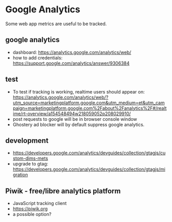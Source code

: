 # Google Analytics

Some web app metrics are useful to be tracked.

## google analytics

- dashboard: https://analytics.google.com/analytics/web/
- how to add credentials: https://support.google.com/analytics/answer/9306384


## test 
- To test if tracking is working, realtime users should appear on: https://analytics.google.com/analytics/web/?utm_source=marketingplatform.google.com&utm_medium=et&utm_campaign=marketingplatform.google.com%2Fabout%2Fanalytics%2F#/realtime/rt-overview/a154548494w218059052p208029910/
- post requests to google will be in browser console window
- Ghostery ad blocker will by default suppress google analytics.

## development

- https://developers.google.com/analytics/devguides/collection/gtagjs/custom-dims-mets
- upgrade to gtag: https://developers.google.com/analytics/devguides/collection/gtagjs/migration


## Piwik - free/libre analytics platform
- JavaScript tracking client
- https://piwik.org
- a possible option?
